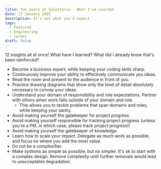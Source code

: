 ```yaml
---
title: Two years at Salesforce - What I've Learned
date: 17 January 2025
description: It's not what you'd expect
tags:
  - Featured
  - Engineering
  - Career
draft: false
---
```


12 insights all at once! What have I learned? What did I already know that's been reinforced?

* Become a business expert, while keeping your coding skills sharp.
* Continuously improve your ability to effectively communicate you ideas.
* Read the room and present to the audience in front of you.
* Practice drawing diagrams that show only the level of detail absolutely necessary to convey your ideas.
* Understand your domain of responsibility and role expectations. Partner with others when work falls outside of your domain and role.
  * This allows you to tackle problems that span domains and roles, while keeping your sanity.
* Avoid making yourself the gatekeeper for project progress.
* Avoid making yourself responsible for tracking project progress (unless you're a PM, in which case, please track project progress!)
* Avoid making yourself the gatekeeper of knowledge.
* Learn how to scale your impact. Delegate as much work as possible, and focus on where you add the most value.
* Do not be a complexifier.
* Make systems as simple as possible, but no simpler. It's ok to start with a complex design. Remove complexity until further removals would lead to unacceptable degradation.